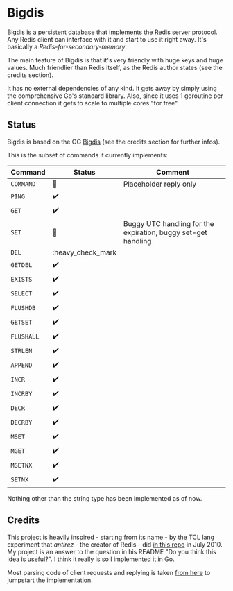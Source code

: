 # Bigdis

Bigdis is a persistent database that implements the Redis server protocol. Any Redis client can interface with it and start to use it right away. It's basically a *Redis-for-secondary-memory*.

The main feature of Bigdis is that it's very friendly with huge keys and huge values. Much friendlier than Redis itself, as the Redis author states (see the credits section).

It has no external dependencies of any kind. It gets away by simply using the comprehensive Go's standard library. Also, since it uses 1 goroutine per client connection it gets to scale to multiple cores "for free".


## Status
Bigdis is based on the OG [Bigdis](https://github.com/antirez/Bigdis) (see the credits section for further infos).

This is the subset of commands it currently implements:

|Command |Status|Comment
--- | --- | ---
|`COMMAND`|:wrench:|Placeholder reply only
|`PING`|:heavy_check_mark:|
|`GET`|:heavy_check_mark:|
|`SET`|:wrench:|Buggy UTC handling for the expiration, buggy set-get handling
|`DEL`|:heavy_check_mark|
|`GETDEL`|:heavy_check_mark:|
|`EXISTS`|:heavy_check_mark:|
|`SELECT`|:heavy_check_mark:|
|`FLUSHDB`|:heavy_check_mark:|
|`GETSET`|:heavy_check_mark:|
|`FLUSHALL`|:heavy_check_mark:|
|`STRLEN`|:heavy_check_mark:|
|`APPEND`|:heavy_check_mark:|
|`INCR`|:heavy_check_mark:|
|`INCRBY`|:heavy_check_mark:|
|`DECR`|:heavy_check_mark:|
|`DECRBY`|:heavy_check_mark:|
|`MSET`|:heavy_check_mark:|
|`MGET`|:heavy_check_mark:|
|`MSETNX`|:heavy_check_mark:|
|`SETNX`|:heavy_check_mark:|

Nothing other than the string type has been implemented as of now.

## Credits
This project is heavily inspired - starting from its name - by the TCL lang experiment that *antirez* - the creator of Redis - did [in this repo](https://github.com/antirez/Bigdis) in July 2010. My project is an answer to the question in his README "Do you think this idea is useful?". I think it really is so I implemented it in Go.

Most parsing code of client requests and replying is taken [from here](https://github.com/r0123r/go-redis-server) to jumpstart the implementation.
